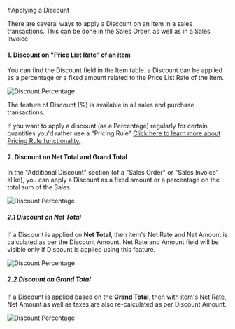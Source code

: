 <!-- add-breadcrumbs -->
#Applying a Discount

There are several ways to apply a Discount on an item in a sales transactions. This can be done in the Sales Order, as well as in a Sales Invoice

#### 1. Discount on "Price List Rate" of an item

You can find the Discount field in the Item table. a Discount can be applied as a percentage or a fixed amount related to the Price List Rate of the Item.

<img alt="Discount Percentage" class="screenshot" src="{{docs_base_url}}/assets/img/articles/discount-1.png">

The feature of Discount (%) is available in all sales and purchase transactions.

If you want to apply a discount (as a Percentage) regularly for certain quantities you'd rather use a "Pricing Rule" [Click here to learn more about Pricing Rule  functionality.](/docs/user/manual/en/accounts/pricing-rule.html)

#### 2. Discount on Net Total and Grand Total

In the "Additional Discount" section (of a "Sales Order" or "Sales Invoice" alike), you can apply a Discount as a fixed amount or a percentage on the total sum of the Sales.

<img alt="Discount Percentage" class="screenshot" src="{{docs_base_url}}/assets/img/articles/discount-2.png">

##### 2.1 Discount on Net Total

If a Discount is applied on **Net Total**, then item's Net Rate and Net Amount is calculated as per the Discount Amount. Net Rate and Amount field will be visible only if Discount is applied using this feature.

<img alt="Discount Percentage" class="screenshot" src="{{docs_base_url}}/assets/img/articles/discount-on-net-total.png">

##### 2.2 Discount on Grand Total

If a Discount is applied based on the **Grand Total**, then with item's Net Rate, Net Amount as well as taxes are also re-calculated as per Discount Amount.

<img alt="Discount Percentage" class="screenshot" src="{{docs_base_url}}/assets/img/articles/discount-on-grand-total.png">

<!-- markdown -->
